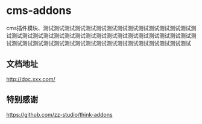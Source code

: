# cms-addons
cms插件模块、测试测试测试测试测试测试测试测试测试测试测试测试测试测试测试测试测试测试测试测试测试测试测试测试测试测试测试测试测试测试测试测试测试测试测试测试测试测试测试测试测试测试测试测试测试测试测试测试测试测试

## 文档地址
http://doc.xxx.com/

## 特别感谢
https://github.com/zz-studio/think-addons